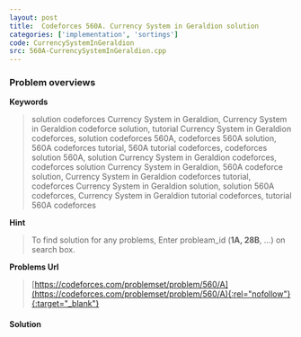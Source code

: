 ```yaml
---
layout: post
title:  Codeforces 560A. Currency System in Geraldion solution
categories: ['implementation', 'sortings']
code: CurrencySystemInGeraldion
src: 560A-CurrencySystemInGeraldion.cpp
---
```

### **Problem overviews**

**Keywords**
> solution codeforces Currency System in Geraldion, Currency System in Geraldion codeforce solution, tutorial Currency System in Geraldion codeforces, solution codeforces 560A, codeforces 560A solution, 560A codeforces tutorial, 560A tutorial codeforces, codeforces solution 560A, solution Currency System in Geraldion codeforces, codeforces solution Currency System in Geraldion, 560A codeforce solution, Currency System in Geraldion codeforces tutorial, codeforces Currency System in Geraldion solution, solution 560A codeforces, Currency System in Geraldion tutorial codeforces, tutorial 560A codeforces

**Hint**
> To find solution for any problems, Enter probleam_id (**1A, 28B**, ...) on search box. 

**Problems Url**
> [https://codeforces.com/problemset/problem/560/A](https://codeforces.com/problemset/problem/560/A){:rel="nofollow"}{:target="_blank"}

#### **Solution**



